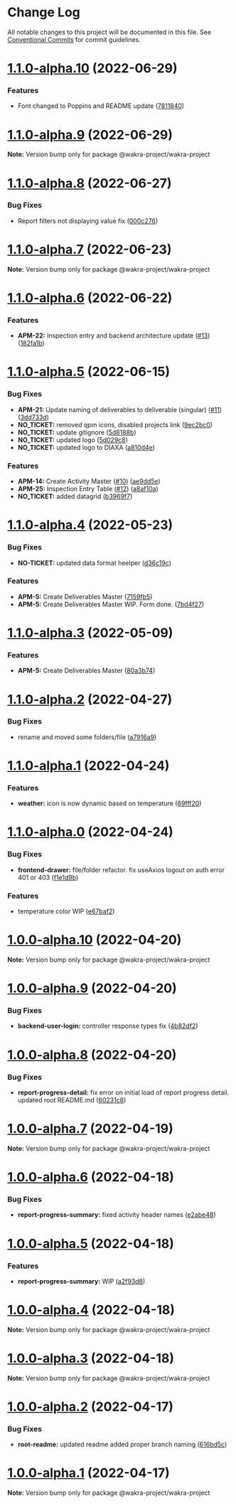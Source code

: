 # Change Log

All notable changes to this project will be documented in this file.
See [Conventional Commits](https://conventionalcommits.org) for commit guidelines.

# [1.1.0-alpha.10](https://github.com/rem029/wakra-project/compare/v1.1.0-alpha.9...v1.1.0-alpha.10) (2022-06-29)


### Features

* Font changed to Poppins and README update ([7811840](https://github.com/rem029/wakra-project/commit/7811840f57b3c7daf8cbc5dbcd2a971a4830f942))





# [1.1.0-alpha.9](https://github.com/rem029/wakra-project/compare/v1.1.0-alpha.8...v1.1.0-alpha.9) (2022-06-29)

**Note:** Version bump only for package @wakra-project/wakra-project





# [1.1.0-alpha.8](https://github.com/rem029/wakra-project/compare/v1.1.0-alpha.7...v1.1.0-alpha.8) (2022-06-27)


### Bug Fixes

* Report filters not displaying value fix ([000c276](https://github.com/rem029/wakra-project/commit/000c27686b8dc9de8b629ff8d676d4297f75dc66))





# [1.1.0-alpha.7](https://github.com/rem029/wakra-project/compare/v1.1.0-alpha.6...v1.1.0-alpha.7) (2022-06-23)

**Note:** Version bump only for package @wakra-project/wakra-project





# [1.1.0-alpha.6](https://github.com/rem029/wakra-project/compare/v1.1.0-alpha.5...v1.1.0-alpha.6) (2022-06-22)


### Features

* **APM-22:** Inspection entry and backend architecture update ([#13](https://github.com/rem029/wakra-project/issues/13)) ([182fa1b](https://github.com/rem029/wakra-project/commit/182fa1b545c3f2d4c3ba02ce5a41f839c41be0bb))






# [1.1.0-alpha.5](https://github.com/rem029/wakra-project/compare/v1.1.0-alpha.4...v1.1.0-alpha.5) (2022-06-15)


### Bug Fixes

* **APM-21:** Update naming of deliverables to deliverable (singular) ([#11](https://github.com/rem029/wakra-project/issues/11)) ([3dd733d](https://github.com/rem029/wakra-project/commit/3dd733d5b808f884be64f4a5945707a61a2b064d))
* **NO_TICKET:** removed qpm icons, disabled  projects link ([9ec2bc0](https://github.com/rem029/wakra-project/commit/9ec2bc0c721d5d2206282a1da641a83c3a7cdbaa))
* **NO_TICKET:** update gitignore ([5d8188b](https://github.com/rem029/wakra-project/commit/5d8188b5b82cb21ea2e5e5d7189445d0d123b035))
* **NO_TICKET:** updated logo ([5d029c8](https://github.com/rem029/wakra-project/commit/5d029c82fd4d058bc3610395bd004b0c874ecc5f))
* **NO_TICKET:** updated logo to DIAXA ([a810d4e](https://github.com/rem029/wakra-project/commit/a810d4ea556e6155bd6519974c83b4d35c383fdc))


### Features

* **APM-14:** Create Activity Master ([#10](https://github.com/rem029/wakra-project/issues/10)) ([ae9dd5e](https://github.com/rem029/wakra-project/commit/ae9dd5e294855cda7cf69fa34c7c6e1fecbdbd28))
* **APM-25:** Inspection Entry Table ([#12](https://github.com/rem029/wakra-project/issues/12)) ([a8af10a](https://github.com/rem029/wakra-project/commit/a8af10adcf3fdcff422bad5487d2fcbda8e603b2))
* **NO_TICKET:** added datagrid ([b3969f7](https://github.com/rem029/wakra-project/commit/b3969f7528fc01f3b0c61743a228f83d96fd83a2))





# [1.1.0-alpha.4](https://github.com/rem029/wakra-project/compare/v1.1.0-alpha.3...v1.1.0-alpha.4) (2022-05-23)


### Bug Fixes

* **NO-TICKET:** updated data format heelper ([d36c19c](https://github.com/rem029/wakra-project/commit/d36c19cad8fb806c76aefa6dd266385d6a5be417))


### Features

* **APM-5:** Create Deliverables Master ([7159fb5](https://github.com/rem029/wakra-project/commit/7159fb54a33d2d111b980aeb0236f2a8b00b9617))
* **APM-5:** Create Deliverables Master WIP. Form done. ([7bd4f27](https://github.com/rem029/wakra-project/commit/7bd4f2746fe3dd2c3faeb768933bf5466f60918f))






# [1.1.0-alpha.3](https://github.com/rem029/wakra-project/compare/v1.1.0-alpha.2...v1.1.0-alpha.3) (2022-05-09)


### Features

* **APM-5:** Create Deliverables Master ([80a3b74](https://github.com/rem029/wakra-project/commit/80a3b74605763c27be2179f9f2b1a2af18811f7d))





# [1.1.0-alpha.2](https://github.com/rem029/wakra-project/compare/v1.1.0-alpha.1...v1.1.0-alpha.2) (2022-04-27)


### Bug Fixes

* rename and moved some folders/file ([a7916a9](https://github.com/rem029/wakra-project/commit/a7916a960c75ee8f2a649c1c19cbb4f01fc61169))





# [1.1.0-alpha.1](https://github.com/rem029/wakra-project/compare/v1.1.0-alpha.0...v1.1.0-alpha.1) (2022-04-24)


### Features

* **weather:** icon is now dynamic based on temperature ([69fff20](https://github.com/rem029/wakra-project/commit/69fff20ef7d91b4777fc658e543f1d25a971e0ba))





# [1.1.0-alpha.0](https://github.com/rem029/wakra-project/compare/v1.0.1-alpha.0...v1.1.0-alpha.0) (2022-04-24)


### Bug Fixes

* **frontend-drawer:** file/folder refactor. fix useAxios logout on auth error 401 or 403 ([f1e1d9b](https://github.com/rem029/wakra-project/commit/f1e1d9b77d6ccfb5579a9e35d875794343e707de))


### Features

* temperature color WIP ([e67baf2](https://github.com/rem029/wakra-project/commit/e67baf29f97f30de28e907244aa8bebdf71aff95))






# [1.0.0-alpha.10](https://github.com/rem029/wakra-project/compare/v1.0.0-alpha.9...v1.0.0-alpha.10) (2022-04-20)

**Note:** Version bump only for package @wakra-project/wakra-project

# [1.0.0-alpha.9](https://github.com/rem029/wakra-project/compare/v1.0.0-alpha.8...v1.0.0-alpha.9) (2022-04-20)

### Bug Fixes

- **backend-user-login:** controller response types fix ([4b82df2](https://github.com/rem029/wakra-project/commit/4b82df28a96ff6a896d522b77d25da8f32822530))

# [1.0.0-alpha.8](https://github.com/rem029/wakra-project/compare/v1.0.0-alpha.7...v1.0.0-alpha.8) (2022-04-20)

### Bug Fixes

- **report-progress-detail:** fix error on initial load of report progress detail. updated root README.md ([60231c8](https://github.com/rem029/wakra-project/commit/60231c82a5f57b7f368ea13c4612c52e8e26395b))

# [1.0.0-alpha.7](https://github.com/rem029/wakra-project/compare/v1.0.0-alpha.6...v1.0.0-alpha.7) (2022-04-19)

**Note:** Version bump only for package @wakra-project/wakra-project

# [1.0.0-alpha.6](https://github.com/rem029/wakra-project/compare/v1.0.0-alpha.5...v1.0.0-alpha.6) (2022-04-18)

### Bug Fixes

- **report-progress-summary:** fixed activity header names ([e2abe48](https://github.com/rem029/wakra-project/commit/e2abe484e75d3af5ef95f8b320fba5249c5c98db))

# [1.0.0-alpha.5](https://github.com/rem029/wakra-project/compare/v1.0.0-alpha.4...v1.0.0-alpha.5) (2022-04-18)

### Features

- **report-progress-summary:** WIP ([a2f93d8](https://github.com/rem029/wakra-project/commit/a2f93d8d028ff78870a330ebbf9ddcdaef332ddd))

# [1.0.0-alpha.4](https://github.com/rem029/wakra-project/compare/v1.0.0-alpha.3...v1.0.0-alpha.4) (2022-04-18)

**Note:** Version bump only for package @wakra-project/wakra-project

# [1.0.0-alpha.3](https://github.com/rem029/wakra-project/compare/v1.0.0-alpha.2...v1.0.0-alpha.3) (2022-04-18)

**Note:** Version bump only for package @wakra-project/wakra-project

# [1.0.0-alpha.2](https://github.com/rem029/wakra-project/compare/v1.0.0-alpha.1...v1.0.0-alpha.2) (2022-04-17)

### Bug Fixes

- **root-readme:** updated readme added proper branch naming ([616bd5c](https://github.com/rem029/wakra-project/commit/616bd5cddd40e36add1958a5bf52094e95e44112))

# [1.0.0-alpha.1](https://github.com/rem029/wakra-project/compare/v1.0.0-alpha.0...v1.0.0-alpha.1) (2022-04-17)

**Note:** Version bump only for package @wakra-project/wakra-project
